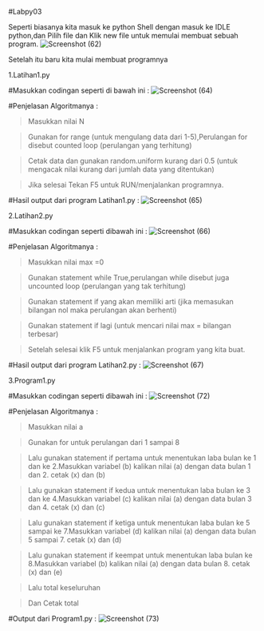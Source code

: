 #Labpy03

Seperti biasanya kita masuk ke python Shell dengan masuk ke IDLE python,dan Pilih file dan Klik new file untuk memulai membuat sebuah program.
![Screenshot (62)](https://user-images.githubusercontent.com/56975779/68392147-bb2bf400-019b-11ea-8792-de584a39746a.png)

Setelah itu baru kita mulai membuat programnya

1.Latihan1.py

#Masukkan codingan seperti di bawah ini :
![Screenshot (64)](https://user-images.githubusercontent.com/56975779/68393142-f7f8ea80-019d-11ea-8ac8-301621826e6f.png)
 
#Penjelasan Algoritmanya :

>Masukkan nilai N

>Gunakan for range (untuk mengulang data dari 1-5),Perulangan for disebut counted loop (perulangan yang terhitung)

>Cetak data dan gunakan random.uniform kurang dari 0.5 (untuk mengacak nilai kurang dari jumlah data yang ditentukan)

>Jika selesai Tekan F5 untuk RUN/menjalankan programnya.

#Hasil output dari program Latihan1.py :
![Screenshot (65)](https://user-images.githubusercontent.com/56975779/68393389-8a00f300-019e-11ea-9247-752d939ec0e8.png)

2.Latihan2.py

#Masukkan codingan seperti dibawah ini :
![Screenshot (66)](https://user-images.githubusercontent.com/56975779/68394083-c719b500-019f-11ea-9419-13b0cf1200d2.png)

#Penjelasan Algoritmanya :
>Masukkan nilai max =0

>Gunakan statement while True,perulangan while disebut juga uncounted loop (perulangan yang tak terhitung)

>Gunakan statement if yang akan memiliki arti (jika memasukan bilangan nol maka perulangan akan berhenti)

>Gunakan statement if lagi (untuk mencari nilai max = bilangan terbesar)

>Setelah selesai klik F5 untuk menjalankan program yang kita buat.

#Hasil output dari program Latihan2.py :
![Screenshot (67)](https://user-images.githubusercontent.com/56975779/68394154-e9133780-019f-11ea-8c1c-3afa07c3b0d8.png)

3.Program1.py

#Masukkan codingan seperti dibawah ini :
![Screenshot (72)](https://user-images.githubusercontent.com/56975779/68394995-6e4b1c00-01a1-11ea-8a0a-d30f46d14ed7.png)

#Penjelasan Algoritmanya :

>Masukkan nilai a

>Gunakan for untuk perulangan dari 1 sampai 8

>Lalu gunakan statement if pertama untuk menentukan laba bulan ke 1 dan ke 2.Masukkan variabel (b) kalikan nilai (a) dengan data bulan 1 dan 2. cetak (x) dan (b)

>Lalu gunakan statement if kedua untuk menentukan laba bulan ke 3 dan ke 4.Masukkan variabel (c) kalikan nilai (a) dengan data bulan 3 dan 4. cetak (x) dan (c)

>Lalu gunakan statement if ketiga untuk menentukan laba bulan ke 5 sampai ke 7.Masukkan variabel (d) kalikan nilai (a) dengan data bulan 5 sampai 7. cetak (x) dan (d)

>Lalu gunakan statement if keempat untuk menentukan laba bulan ke 8.Masukkan variabel (b) kalikan nilai (a) dengan data bulan 8. cetak (x) dan (e)

>Lalu total keseluruhan

>Dan Cetak total

#Output dari Program1.py :
![Screenshot (73)](https://user-images.githubusercontent.com/56975779/68395048-95095280-01a1-11ea-9778-5e9755f713e3.png)
